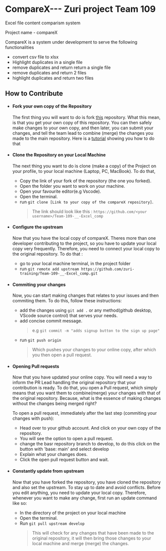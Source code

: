 # CompareX--- Zuri project Team 109

Excel file content comparism system

Project name - compareX

CompareX is a system under development to serve the following functionalities

- convert csv file to xlsx
- Highlight duplicates in a single file
- remove duplicates and return return a single file
- remove duplicates and return 2 files
- highlight duplicates and return two files

## How to Contribute

- #### Fork your own copy of the Repository

  The first thing you will want to do is fork [this](https://github.com/zuri-training/Team-109-__-Excel_comp) repository. What this mean, is that you get your own copy of this repository. You can then safely make changes to your own copy, and then later, you can submit your changes, and tell the team lead to combine (merge) the changes you made to the main repository. Here is a [tutorial](https://www.howtogeek.com/759384/how-to-fork-a-github-repository/#:~:text=To%20fork%20a%20repo%2C%20log%20in%20to%20your,been%20forked.%20Go%20ahead%20and%20click%20that%20button.) showing you how to do that

- #### Clone the Repository on your Local Machine

  The next thing you want to do is clone (make a copy) of the Project on your profile, to your local machine (Laptop, PC, MacBook). To do that,

  - Copy the link of your fork of the repository (the one you forked).
  - Open the folder you want to work on your machine.
  - Open your favourite editor(e.g Vscode).
  - Open the terminal.
  - run `git clone [Link to your copy of the compareX repository]`.
    > The link should look like this : `https://github.com/<your username>/Team-109-__-Excel_comp`

- #### Configure the upstream

  Now that you have the local copy of compareX. Theres more than one developer contributing to the project, so you have to update your local copy very frequently. Therefore, you need to connect your local copy to the original repository. To do that :

  - go to your local machine terminal, in the project folder
  - run `git remote add upstream https://github.com/zuri-training/Team-109-__-Excel_comp.git`

- #### Commiting your changes

  Now, you can start making changes that relates to your issues and then commiting them. To do this, follow these instructions:

  - add the changes using `git add .` or any method(github desktop, VScode source control) that serves your needs.
  - add concise commit message.
    > e.g `git commit -m "adds signup button to the sign up page"`
  - run `git push origin`
    > Which pushes your changes to your online copy, after which you then open a pull request.

- #### Opening Pull requests

  Now that you have updated your online copy. You will need a way to inform the PR Lead handling the original repository that your contribution is ready. To do that, you open a Pull request, which simply means that you want them to combine(merge) your changes with that of the original repository. Because, what is the essence of making changes without the changes being merged right?

  To open a pull request, immediately after the last step (commiting your changes with push):

  - Head over to your github account. And click on your own copy of the repository.
  - You will see the option to open a pull request.
  - change the basr repository branch to develop, to do this click on the button with 'base: main' and select develop
  - Explain what your changes does.
  - Click the open pull request button and wait.

- #### Constantly update from upstream

  Now that you have forked the repository, you have cloned the repository and also set the upstream. To stay up to date and avoid conflicts. Before you edit anything, you need to update your local copy. Therefore, whenever you want to make any change, first run an update command like so:

  - In the directory of the project on your local machine
  - Open the terminal.
  - Run `git pull upstream develop`
    > This will check for any changes that have been made to the original repository, it will then bring those changes to your local machine and merge (merge) the changes.
